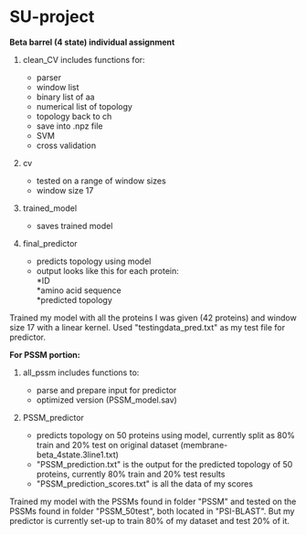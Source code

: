# SU-project

**Beta barrel (4 state) individual assignment**

1. clean_CV includes functions for:
    - parser  
    - window list  
    - binary list of aa  
    - numerical list of topology  
    - topology back to ch  
    - save into .npz file  
    - SVM  
    - cross validation  
    
2. cv
    - tested on a range of window sizes  
    - window size 17  

3. trained_model
    - saves trained model
    
4. final_predictor
    - predicts topology using model  
    - output looks like this for each protein:  
      *ID  
      *amino acid sequence  
      *predicted topology  
      
Trained my model with all the proteins I was given (42 proteins) and window size 17 with a linear kernel.
Used "testingdata_pred.txt" as my test file for predictor. 

**For PSSM portion:**

1. all_pssm includes functions to:  
    - parse and prepare input for predictor  
    - optimized version (PSSM_model.sav)  
    
2. PSSM_predictor  
    - predicts topology on 50 proteins using model, currently split as 80% train and 20% test on original dataset (membrane-beta_4state.3line1.txt)  
    - "PSSM_prediction.txt" is the output for the predicted topology of 50 proteins, currently 80% train and 20% test results   
    - "PSSM_prediction_scores.txt" is all the data of my scores  
    
Trained my model with the PSSMs found in folder "PSSM" and tested on the PSSMs found in folder "PSSM_50test", both located in "PSI-BLAST". But my predictor is currently set-up to train 80% of my dataset and test 20% of it.
